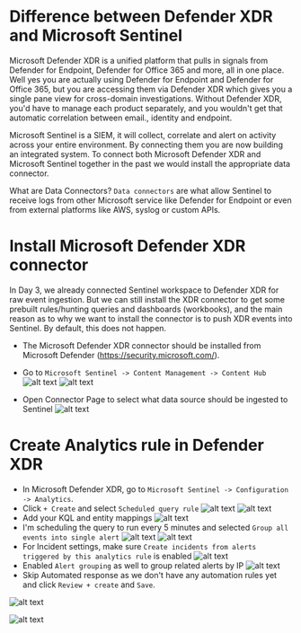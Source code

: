 # Difference between Defender XDR and Microsoft Sentinel

Microsoft Defender XDR is a unified platform that pulls in signals from Defender for Endpoint, Defender for Office 365 and more, all in one place. Well yes you are actually using Defender for Endpoint and Defender for Office 365, but you are accessing them via Defender XDR which gives you a single pane view for cross-domain investigations. Without Defender XDR, you'd have to manage each product separately, and you wouldn't get that automatic correlation between email., identity and endpoint.

Microsoft Sentinel is a SIEM, it will collect, correlate and alert on activity across your entire environment. By connecting them you are now building an integrated system. To connect both Microsoft Defender XDR and Microsoft Sentinel together in the past we would install the appropriate data connector. 

What are Data Connectors?
`Data connectors` are what allow Sentinel to receive logs from other Microsoft service like Defender for Endpoint or even from external platforms like AWS, syslog or custom APIs.

# Install Microsoft Defender XDR connector

In Day 3, we already connected Sentinel workspace to Defender XDR for raw event ingestion. But we can still install the XDR connector to get some prebuilt rules/hunting queries and dashboards (workbooks), and the main reason as to why we want to install the connector is to push XDR events into Sentinel. By default, this does not happen.

- The Microsoft Defender XDR connector should be installed from Microsoft Defender (https://security.microsoft.com/). 
- Go to `Microsoft Sentinel -> Content Management -> Content Hub`
![alt text](images/image-39.png)
![alt text](images/image-40.png)

- Open Connector Page to select what data source should be ingested to Sentinel
![alt text](images/image-41.png)

# Create Analytics rule in Defender XDR
- In Microsoft Defender XDR, go to `Microsoft Sentinel -> Configuration -> Analytics`. 
- Click `+ Create` and select `Scheduled query rule`
![alt text](images/image-42.png)
![alt text](images/image-43.png)
- Add your KQL and entity mappings
![alt text](images/image-44.png)
- I'm scheduling the query to run every 5 minutes and selected `Group all events into single alert`
![alt text](images/image-45.png)
![alt text](images/image-46.png)
- For Incident settings, make sure `Create incidents from alerts triggered by this analytics rule` is enabled
![alt text](images/image-47.png)
- Enabled `Alert grouping` as well to group related alerts by IP
![alt text](images/image-50.png)
- Skip Automated response as we don't have any automation rules yet and click `Review + create` and `Save`.

![alt text](images/image-48.png)

![alt text](images/image-49.png)
